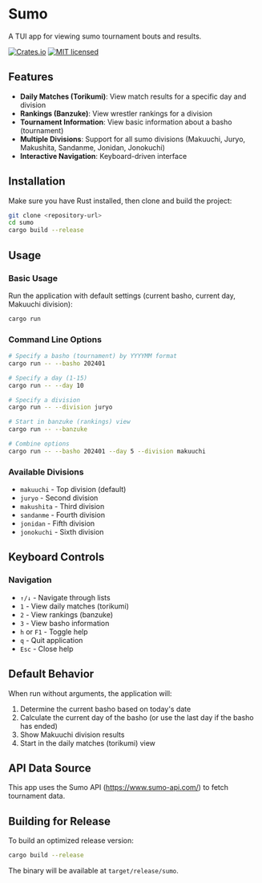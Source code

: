 # Sumo

A TUI app for viewing sumo tournament bouts and results.

[![Crates.io][crates-badge]][crates-url]
[![MIT licensed][mit-badge]][mit-url]

[crates-badge]:https://img.shields.io/crates/v/sumo.svg 
[crates-url]: https://crates.io/crates/sumo
[mit-badge]: https://img.shields.io/badge/license-MIT-blue.svg
[mit-url]: https://github.com/yu-eric/sumo/blob/main/LICENSE

## Features

- **Daily Matches (Torikumi)**: View match results for a specific day and division
- **Rankings (Banzuke)**: View wrestler rankings for a division
- **Tournament Information**: View basic information about a basho (tournament)
- **Multiple Divisions**: Support for all sumo divisions (Makuuchi, Juryo, Makushita, Sandanme, Jonidan, Jonokuchi)
- **Interactive Navigation**: Keyboard-driven interface

## Installation

Make sure you have Rust installed, then clone and build the project:

```bash
git clone <repository-url>
cd sumo
cargo build --release
```

## Usage

### Basic Usage

Run the application with default settings (current basho, current day, Makuuchi division):

```bash
cargo run
```

### Command Line Options

```bash
# Specify a basho (tournament) by YYYYMM format
cargo run -- --basho 202401

# Specify a day (1-15)
cargo run -- --day 10

# Specify a division
cargo run -- --division juryo

# Start in banzuke (rankings) view
cargo run -- --banzuke

# Combine options
cargo run -- --basho 202401 --day 5 --division makuuchi
```

### Available Divisions

- `makuuchi` - Top division (default)
- `juryo` - Second division
- `makushita` - Third division
- `sandanme` - Fourth division
- `jonidan` - Fifth division
- `jonokuchi` - Sixth division

## Keyboard Controls

### Navigation
- `↑/↓` - Navigate through lists
- `1` - View daily matches (torikumi)
- `2` - View rankings (banzuke)
- `3` - View basho information
- `h` or `F1` - Toggle help
- `q` - Quit application
- `Esc` - Close help

## Default Behavior

When run without arguments, the application will:
1. Determine the current basho based on today's date
2. Calculate the current day of the basho (or use the last day if the basho has ended)
3. Show Makuuchi division results
4. Start in the daily matches (torikumi) view

## API Data Source

This app uses the Sumo API (https://www.sumo-api.com/) to fetch tournament data.

## Building for Release

To build an optimized release version:

```bash
cargo build --release
```

The binary will be available at `target/release/sumo`.
